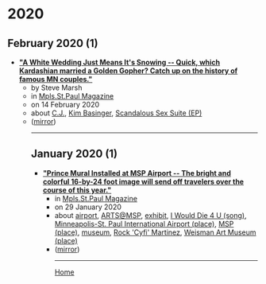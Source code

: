 # 2020

## February 2020 (1)

 - [**"A White Wedding Just Means It's Snowing -- Quick, which Kardashian married a Golden Gopher? Catch up on the history of famous MN couples."**](http://mspmag.com/arts-and-culture/famous-mn-couples/)<ul><li>by Steve Marsh</li><li>in [Mpls.St.Paul Magazine](http://mspmag.com/)</li><li>on 14 February 2020</li><li>about [C.J.](../../topics/c-j/index.md), [Kim Basinger](../../topics/kim-basinger/index.md), [Scandalous Sex Suite (EP)](../../topics/ep/scandalous-sex-suite/index.md)</li><li>([mirror](https://web.archive.org/web/*/http://mspmag.com/arts-and-culture/famous-mn-couples/))</li><ul>

----

## January 2020 (1)

 - [**"Prince Mural Installed at MSP Airport -- The bright and colorful 16-by-24 foot image will send off travelers over the course of this year."**](http://mspmag.com/arts-and-culture/new-prince-mural-installed-at-msp-airport/)<ul><li>in [Mpls.St.Paul Magazine](http://mspmag.com/)</li><li>on 29 January 2020</li><li>about [airport](../../topics/airport/index.md), [ARTS@MSP](../../topics/arts-msp/index.md), [exhibit](../../topics/exhibit/index.md), [I Would Die 4 U (song)](../../topics/song/i-would-die-4-u/index.md), [Minneapolis-St. Paul International Airport (place)](../../topics/place/minneapolis-st-paul-international-airport/index.md), [MSP (place)](../../topics/place/msp/index.md), [museum](../../topics/museum/index.md), [Rock 'Cyfi' Martinez](../../topics/rock-cyfi-martinez/index.md), [Weisman Art Museum (place)](../../topics/place/weisman-art-museum/index.md)</li><li>([mirror](https://web.archive.org/web/*/http://mspmag.com/arts-and-culture/new-prince-mural-installed-at-msp-airport/))</li><ul>

----

[Home](../index.md)
